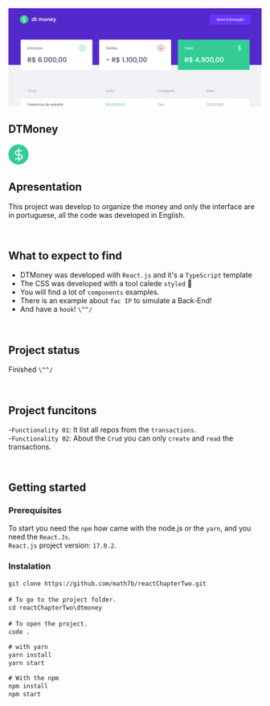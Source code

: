 <img src="https://github.com/math7b/reactChapterTwo/blob/main/example.png">

## DTMoney
<img src="https://github.com/math7b/reactChapterTwo/blob/main/dtmoney/public/favicon.png">

<br>

## Apresentation
This project was develop to organize the money and only the interface are in portuguese, all the code was developed in English.

<br>

## What to expect to find

* DTMoney was developed with `React.js` and it's a `TypeScript` template
* The CSS was developed with a tool calede `styled` 🤤
* You will find a lot of `components` examples.
* There is an example about `fac IP` to simulate a Back-End!
* And have a `hook`! `\^^/`

<br>

## Project status
Finished `\^^/`

<br>

## Project funcitons
-`Functionality 01`: It list all repos from the `transactions`.<br>
-`Functionality 02`: About the `Crud` you can only `create` and `read` the transactions.

<br>

## Getting started
### Prerequisites
To start you need the `npm` how came with the node.js or the `yarn`, and you need the `React.Js`.<br>
`React.js` project version: `17.0.2`.

### Instalation
```
git clone https://github.com/math7b/reactChapterTwo.git

# To go to the project folder.
cd reactChapterTwo\dtmoney

# To open the project.
code .
```
```
# with yarn
yarn install
yarn start
```
```
# With the npm
npm install
npm start
```
